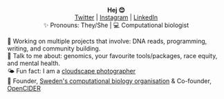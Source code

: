 <p align="center">
  <b>Hej 😊</b><br>
  <a href="https://twitter.com/_nazeefatima">Twitter</a> |
  <a href="https://www.instagram.com/zeeef/">Instagram</a> |
  <a href="https://www.linkedin.com/in/nazeefafatima/">LinkedIn</a><br>
  ✨ Pronouns: They/She |
  💻 Computational biologist <br>
</p>

🌟 Working on multiple projects that involve: DNA reads, programming, writing, and community building. <br>
💬 Talk to me about: genomics, your favourite tools/packages, race equity, and mental health. <br>
🌤 Fun fact: I am a [cloudscape photographer](https://www.flickr.com/photos/nazeefafatima/albums/72157630074604590) <br>
🌸 Founder, [Sweden's computational biology organisation](https://github.com/RSG-Sweden) & Co-founder, [OpenCIDER](https://github.com/openCIDER)
